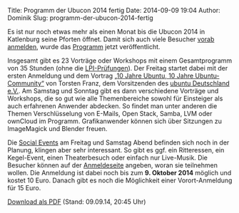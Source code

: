 Title: Programm der Ubucon 2014 fertig
Date: 2014-09-09 19:04
Author: Dominik
Slug: programm-der-ubucon-2014-fertig

Es ist nur noch etwas mehr als einen Monat bis die Ubucon 2014 in
Katlenburg seine Pforten öffnet. Damit sich auch viele Besucher [vorab
anmelden](/2014/anmeldung), wurde das [Programm](/2014/programm) jetzt
veröffentlicht.


Insgesamt gibt es 23 Vorträge oder Workshops mit einem Gesamtprogramm
von 35 Stunden (ohne die [LPI-Prüfungen](/2014/programm-lpi)). Der
Freitag startet dabei mit der ersten Anmeldung und dem Vortrag [„10
Jahre Ubuntu, 10 Jahre Ubuntu-Community“](/2014/programm#10jahre) von
Torsten Franz, dem Vorsitzenden des [ubuntu Deutschland
e.V.](http://verein.ubuntu-de.org/). Am Samstag und Sonntag gibt es dann
verschiedene Vorträge und Workshops, die so gut wie alle Themenbereiche
sowohl für Einsteiger als auch erfahrenen Anwender abdecken. So findet
man unter anderen die Themen Verschlüsselung von E-Mails, Open Stack,
Samba, LVM oder ownCloud im Programm. Grafikanwender können sich über
Sitzungen zu ImageMagick und Blender freuen.


Die [Social Events](/2014/besucher#socialevents) am Freitag und Samstag
Abend befinden sich noch in der Planung, klingen aber sehr interessant.
So gibt es ggf. ein Ritteressen, ein Kegel-Event, einen Theaterbesuch
oder einfach nur Live-Musik. Die Besucher können auf der
[Anmeldeseite](/2014/anmeldung) angeben, woran sie teilnehmen wollen.
Die Anmeldung ist dabei noch bis zum **9. Oktober 2014** möglich und
kostet 10 Euro. Danach gibt es noch die Möglichkeit einer
Vorort-Anmeldung für 15 Euro.


[Download als
PDF]({filename}/files/ubucon2014_programm_0.pdf)
(Stand: 09.09.14, 20:45 Uhr)



